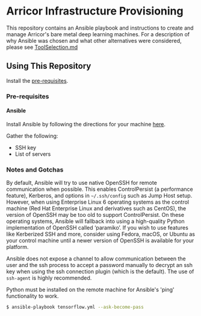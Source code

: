 # Arricor Infrastructure Provisioning

This repository contains an Ansible playbook and instructions to create and manage Arricor's bare metal deep learning machines. For a description of why Ansible was chosen and what other alternatives were considered, please see [ToolSelection.md](ToolSelection.md)

## Using This Repository

Install the [pre-requisites](#Pre-requisites).

### Pre-requisites

#### Ansible

Install Ansible by following the directions for your machine [here](https://docs.ansible.com/ansible/latest/installation_guide/intro_installation.html#installing-the-control-machine).

Gather the following:

- SSH key
- List of servers

### Notes and Gotchas

By default, Ansible will try to use native OpenSSH for remote communication when possible. This enables ControlPersist (a performance feature), Kerberos, and options in `~/.ssh/config` such as Jump Host setup. However, when using Enterprise Linux 6 operating systems as the control machine (Red Hat Enterprise Linux and derivatives such as CentOS), the version of OpenSSH may be too old to support ControlPersist. On these operating systems, Ansible will fallback into using a high-quality Python implementation of OpenSSH called ‘paramiko’. If you wish to use features like Kerberized SSH and more, consider using Fedora, macOS, or Ubuntu as your control machine until a newer version of OpenSSH is available for your platform.

Ansible does not expose a channel to allow communication between the user and the ssh process to accept a password manually to decrypt an ssh key when using the ssh connection plugin (which is the default). The use of `ssh-agent` is highly recommended.

Python must be installed on the remote machine for Ansible's 'ping' functionality to work.

```bash
$ ansible-playbook tensorflow.yml --ask-become-pass
```
